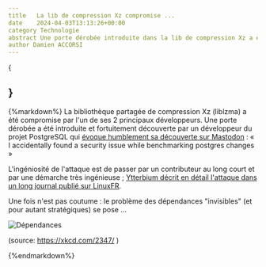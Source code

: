 ```yaml
---
title   La lib de compression Xz compromise ...
date    2024-04-03T13:13:26+00:00
category Technologie
abstract Une porte dérobée introduite dans la lib de compression Xz a été fortuitement découverte par un développeur PostgreSQL ...
author Damien ACCORSI
---
```

{
    
}
---

{%markdown%}
La bibliothèque partagée de compression Xz (liblzma) a été compromise par l'un de ses 2 principaux développeurs. Une porte dérobée a été introduite et fortuitement découverte par un développeur du projet PostgreSQL qui [évoque humblement sa découverte sur Mastodon](https://mastodon.social/@AndresFreundTec/112180083704606941) : « I accidentally found a security issue while benchmarking postgres changes »

L'ingéniosité de l'attaque est de passer par un contributeur au long court et par une démarche très ingénieuse ;  [Ytterbium décrit en détail l'attaque dans un long journal publié sur LinuxFR](https://linuxfr.org/users/ytterbium/journaux/xz-liblzma-compromis).

Une fois n'est pas coutume : le problème des dépendances "invisibles" (et pour autant stratégiques) se pose ... 

![Dépendances](https://imgs.xkcd.com/comics/dependency.png)

(source: https://xkcd.com/2347/ )


{%endmarkdown%}